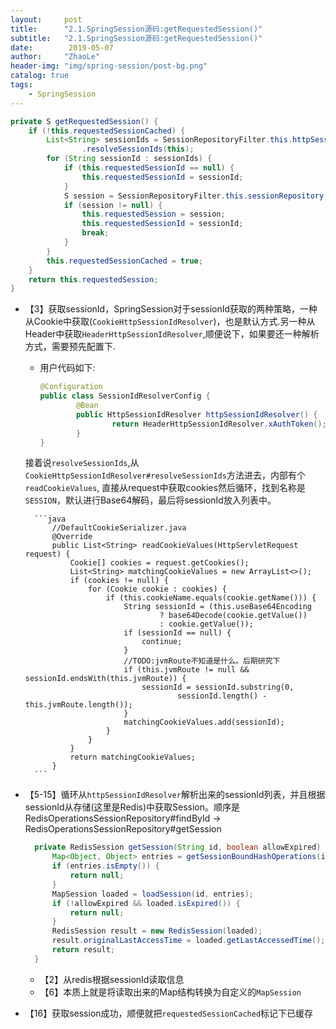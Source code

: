 ```yaml
---
layout:     post
title:      "2.1.SpringSession源码:getRequestedSession()"
subtitle:   "2.1.SpringSession源码:getRequestedSession()"
date:        2019-05-07
author:     "ZhaoLe"
header-img: "img/spring-session/post-bg.png"
catalog: true
tags:
    - SpringSession
---
```



```java
private S getRequestedSession() {
	if (!this.requestedSessionCached) {
		List<String> sessionIds = SessionRepositoryFilter.this.httpSessionIdResolver
				.resolveSessionIds(this);
		for (String sessionId : sessionIds) {
			if (this.requestedSessionId == null) {
				this.requestedSessionId = sessionId;
			}
			S session = SessionRepositoryFilter.this.sessionRepository.findById(sessionId);
			if (session != null) {
				this.requestedSession = session;
				this.requestedSessionId = sessionId;
				break;
			}
		}
		this.requestedSessionCached = true;
	}
	return this.requestedSession;
}
```
* 【3】获取sessionId，SpringSession对于sessionId获取的两种策略，一种从Cookie中获取(`CookieHttpSessionIdResolver`)，也是默认方式.另一种从Header中获取`HeaderHttpSessionIdResolver`,顺便说下，如果要还一种解析方式，需要预先配置下.
	*  用户代码如下:
		```java
		@Configuration
		public class SessionIdResolverConfig {
				@Bean
				public HttpSessionIdResolver httpSessionIdResolver() {
						return HeaderHttpSessionIdResolver.xAuthToken();
				}
		}
		```
	接着说`resolveSessionIds`,从`CookieHttpSessionIdResolver#resolveSessionIds`方法进去，内部有个`readCookieValues`,	直接从request中获取cookies然后循环，找到名称是`SESSION`，默认进行Base64解码，最后将sessionId放入列表中。
		
		```java
			//DefaultCookieSerializer.java
			@Override
			public List<String> readCookieValues(HttpServletRequest request) {
				Cookie[] cookies = request.getCookies();
				List<String> matchingCookieValues = new ArrayList<>();
				if (cookies != null) {
					for (Cookie cookie : cookies) {
						if (this.cookieName.equals(cookie.getName())) {
							String sessionId = (this.useBase64Encoding
									? base64Decode(cookie.getValue())
									: cookie.getValue());
							if (sessionId == null) {
								continue;
							}
							//TODO:jvmRoute不知道是什么。后期研究下
							if (this.jvmRoute != null && sessionId.endsWith(this.jvmRoute)) {
								sessionId = sessionId.substring(0,
										sessionId.length() - this.jvmRoute.length());
							}
							matchingCookieValues.add(sessionId);
						}
					}
				}
				return matchingCookieValues;
			}
		```
	
* 【5-15】循环从`httpSessionIdResolver`解析出来的sessionId列表，并且根据sessionId从存储(这里是Redis)中获取Session。顺序是RedisOperationsSessionRepository#findById -> RedisOperationsSessionRepository#getSession
  ```java
  	private RedisSession getSession(String id, boolean allowExpired) {
		Map<Object, Object> entries = getSessionBoundHashOperations(id).entries();
		if (entries.isEmpty()) {
			return null;
		}
		MapSession loaded = loadSession(id, entries);
		if (!allowExpired && loaded.isExpired()) {
			return null;
		}
		RedisSession result = new RedisSession(loaded);
		result.originalLastAccessTime = loaded.getLastAccessedTime();
		return result;
	}
  ```
  * 【2】从redis根据sessionId读取信息
  * 【6】本质上就是将读取出来的Map结构转换为自定义的`MapSession`

* 【16】获取session成功，顺便就把`requestedSessionCached`标记下已缓存





